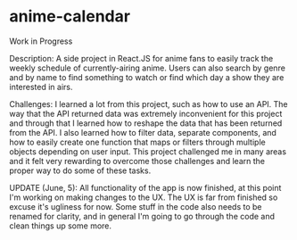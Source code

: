 # anime-calendar
Work in Progress

Description:
A side project in React.JS for anime fans to easily track the weekly schedule of currently-airing anime. Users can also search by genre and by name to find something to watch or find which day a show they are interested in airs.

Challenges:
I learned a lot from this project, such as how to use an API. The way that the API returned data was extremely inconvenient for this project and through that I learned how to reshape the data that has been returned from the API. I also learned how to filter data, separate components, and how to easily create one function that maps or filters through multiple objects depending on user input. This project challenged me in many areas and it felt very rewarding to overcome those challenges and learn the proper way to do some of these tasks.


UPDATE (June, 5):
All functionality of the app is now finished, at this point I'm working on making changes to the UX. The UX is far from finished so excuse it's ugliness for now. Some stuff in the code also needs to be renamed for clarity, and in general I'm going to go through the code and clean things up some more.
